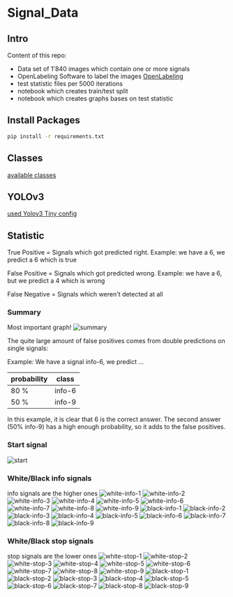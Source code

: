 # Signal_Data


## Intro
Content of this repo:
- Data set of 1'840 images which contain one or more signals
- OpenLabeling Software to label the images [OpenLabeling](https://github.com/Cartucho/OpenLabeling)
- test statistic files per 5000 iterations
- notebook which creates train/test split
- notebook which creates graphs bases on test statistic


## Install Packages
``` bash
pip install -r requirements.txt
```


## Classes
[available classes](main/class_list.txt)

## YOLOv3
[used Yolov3 Tiny config](/yolo_v3_config/yolov3-tiny-custom.cfg)


## Statistic
True Positive = Signals which got predicted right. Example: we have a 6, we predict a 6 which is true

False Positive = Signals which got predicted wrong. Example: we have a 6, but we predict a 4 which is wrong

False Negative = Signals which weren't detected at all

### Summary
Most important graph!
![summary](/graphs/summary.png)

The quite large amount of false positives comes from double predictions on single signals:

Example: We have a signal info-6, we predict ...

probability | class |
------------- | ------------- |
80 % | info-6 |
50 % | info-9 |

In this example, it is clear that 6 is the correct answer.
The second answer (50% info-9) has a high enough probability, so it adds to the false positives.


### Start signal
![start](/graphs/start.png)

### White/Black info signals
info signals are the higher ones
![white-info-1](/graphs/white-info-1.png)
![white-info-2](/graphs/white-info-2.png)
![white-info-3](/graphs/white-info-3.png)
![white-info-4](/graphs/white-info-4.png)
![white-info-5](/graphs/white-info-5.png)
![white-info-6](/graphs/white-info-6.png)
![white-info-7](/graphs/white-info-7.png)
![white-info-8](/graphs/white-info-8.png)
![white-info-9](/graphs/white-info-9.png)
![black-info-1](/graphs/white-info-1.png)
![black-info-2](/graphs/white-info-2.png)
![black-info-3](/graphs/white-info-3.png)
![black-info-4](/graphs/white-info-4.png)
![black-info-5](/graphs/white-info-5.png)
![black-info-6](/graphs/white-info-6.png)
![black-info-7](/graphs/white-info-7.png)
![black-info-8](/graphs/white-info-8.png)
![black-info-9](/graphs/white-info-9.png)

### White/Black stop signals
stop signals are the lower ones
![white-stop-1](/graphs/white-stop-1.png)
![white-stop-2](/graphs/white-stop-2.png)
![white-stop-3](/graphs/white-stop-3.png)
![white-stop-4](/graphs/white-stop-4.png)
![white-stop-5](/graphs/white-stop-5.png)
![white-stop-6](/graphs/white-stop-6.png)
![white-stop-7](/graphs/white-stop-7.png)
![white-stop-8](/graphs/white-stop-8.png)
![white-stop-9](/graphs/white-stop-9.png)
![black-stop-1](/graphs/white-stop-1.png)
![black-stop-2](/graphs/white-info-2.png)
![black-stop-3](/graphs/white-stop-3.png)
![black-stop-4](/graphs/white-stop-4.png)
![black-stop-5](/graphs/white-stop-5.png)
![black-stop-6](/graphs/white-stop-6.png)
![black-stop-7](/graphs/white-stop-7.png)
![black-stop-8](/graphs/white-stop-8.png)
![black-stop-9](/graphs/white-stop-9.png)
